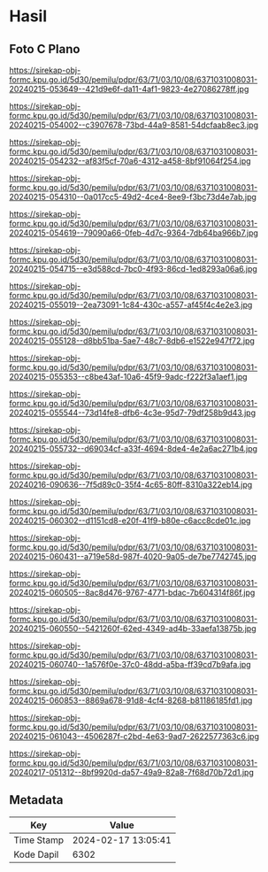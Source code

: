 # Hasil

## Foto C Plano

https://sirekap-obj-formc.kpu.go.id/5d30/pemilu/pdpr/63/71/03/10/08/6371031008031-20240215-053649--421d9e6f-da11-4af1-9823-4e27086278ff.jpg

https://sirekap-obj-formc.kpu.go.id/5d30/pemilu/pdpr/63/71/03/10/08/6371031008031-20240215-054002--c3907678-73bd-44a9-8581-54dcfaab8ec3.jpg

https://sirekap-obj-formc.kpu.go.id/5d30/pemilu/pdpr/63/71/03/10/08/6371031008031-20240215-054232--af83f5cf-70a6-4312-a458-8bf91064f254.jpg

https://sirekap-obj-formc.kpu.go.id/5d30/pemilu/pdpr/63/71/03/10/08/6371031008031-20240215-054310--0a017cc5-49d2-4ce4-8ee9-f3bc73d4e7ab.jpg

https://sirekap-obj-formc.kpu.go.id/5d30/pemilu/pdpr/63/71/03/10/08/6371031008031-20240215-054619--79090a66-0feb-4d7c-9364-7db64ba966b7.jpg

https://sirekap-obj-formc.kpu.go.id/5d30/pemilu/pdpr/63/71/03/10/08/6371031008031-20240215-054715--e3d588cd-7bc0-4f93-86cd-1ed8293a06a6.jpg

https://sirekap-obj-formc.kpu.go.id/5d30/pemilu/pdpr/63/71/03/10/08/6371031008031-20240215-055019--2ea73091-1c84-430c-a557-af45f4c4e2e3.jpg

https://sirekap-obj-formc.kpu.go.id/5d30/pemilu/pdpr/63/71/03/10/08/6371031008031-20240215-055128--d8bb51ba-5ae7-48c7-8db6-e1522e947f72.jpg

https://sirekap-obj-formc.kpu.go.id/5d30/pemilu/pdpr/63/71/03/10/08/6371031008031-20240215-055353--c8be43af-10a6-45f9-9adc-f222f3a1aef1.jpg

https://sirekap-obj-formc.kpu.go.id/5d30/pemilu/pdpr/63/71/03/10/08/6371031008031-20240215-055544--73d14fe8-dfb6-4c3e-95d7-79df258b9d43.jpg

https://sirekap-obj-formc.kpu.go.id/5d30/pemilu/pdpr/63/71/03/10/08/6371031008031-20240215-055732--d69034cf-a33f-4694-8de4-4e2a6ac271b4.jpg

https://sirekap-obj-formc.kpu.go.id/5d30/pemilu/pdpr/63/71/03/10/08/6371031008031-20240216-090636--7f5d89c0-35f4-4c65-80ff-8310a322eb14.jpg

https://sirekap-obj-formc.kpu.go.id/5d30/pemilu/pdpr/63/71/03/10/08/6371031008031-20240215-060302--d1151cd8-e20f-41f9-b80e-c6acc8cde01c.jpg

https://sirekap-obj-formc.kpu.go.id/5d30/pemilu/pdpr/63/71/03/10/08/6371031008031-20240215-060431--a719e58d-987f-4020-9a05-de7be7742745.jpg

https://sirekap-obj-formc.kpu.go.id/5d30/pemilu/pdpr/63/71/03/10/08/6371031008031-20240215-060505--8ac8d476-9767-4771-bdac-7b604314f86f.jpg

https://sirekap-obj-formc.kpu.go.id/5d30/pemilu/pdpr/63/71/03/10/08/6371031008031-20240215-060550--5421260f-62ed-4349-ad4b-33aefa13875b.jpg

https://sirekap-obj-formc.kpu.go.id/5d30/pemilu/pdpr/63/71/03/10/08/6371031008031-20240215-060740--1a576f0e-37c0-48dd-a5ba-ff39cd7b9afa.jpg

https://sirekap-obj-formc.kpu.go.id/5d30/pemilu/pdpr/63/71/03/10/08/6371031008031-20240215-060853--8869a678-91d8-4cf4-8268-b81186185fd1.jpg

https://sirekap-obj-formc.kpu.go.id/5d30/pemilu/pdpr/63/71/03/10/08/6371031008031-20240215-061043--4506287f-c2bd-4e63-9ad7-2622577363c6.jpg

https://sirekap-obj-formc.kpu.go.id/5d30/pemilu/pdpr/63/71/03/10/08/6371031008031-20240217-051312--8bf9920d-da57-49a9-82a8-7f68d70b72d1.jpg


## Metadata

| Key        | Value               |
| ---------- | ------------------- |
| Time Stamp | 2024-02-17 13:05:41 |
| Kode Dapil | 6302                |



